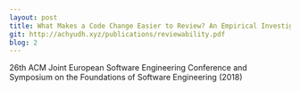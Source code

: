 ```yaml
---
layout: post
title: What Makes a Code Change Easier to Review? An Empirical Investigation on Code Change Reviewability
git: http://achyudh.xyz/publications/reviewability.pdf
blog: 2
---
```


26th ACM Joint European Software Engineering Conference and Symposium on the Foundations of Software Engineering (2018)